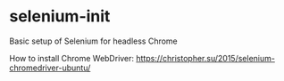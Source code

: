 # selenium-init
Basic setup of Selenium for headless Chrome

How to install Chrome WebDriver:
https://christopher.su/2015/selenium-chromedriver-ubuntu/
